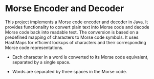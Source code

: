 # Morse Encoder and Decoder 

  This project implements a Morse code encoder and decoder in Java. It provides functionality to convert plain text into Morse code and decode Morse code back into readable text. The conversion is based on a predefined mapping of characters to Morse code symbols. It uses HashMaps for efficient lookups of characters and their corresponding Morse code representations.

* Each character in a word is converted to its Morse code equivalent, separated by a single space.

* Words are separated by three spaces in the Morse code.
